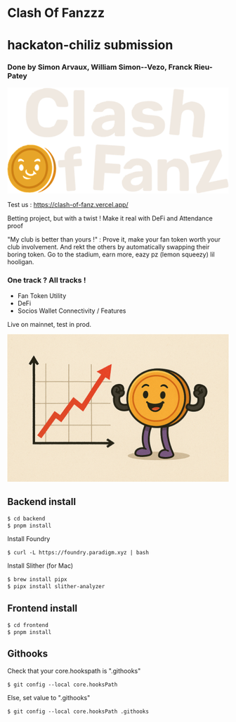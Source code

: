 # Clash Of Fanzzz
# hackaton-chiliz submission

### Done by Simon Arvaux, William Simon--Vezo, Franck Rieu-Patey
![logo](https://github.com/Varadiell/hackaton-chiliz/blob/main/assets/logoVecto2.png?raw=true "Logo")

Test us : https://clash-of-fanz.vercel.app/ 

Betting project, but with a twist !
Make it real with DeFi and Attendance proof

"My club is better than yours !" : Prove it, make your fan token worth your club involvement. And rekt the others by automatically swapping their boring token. Go to the stadium, earn more, eazy pz (lemon squeezy) lil hooligan.


### One track ? All tracks !
- Fan Token Utility
- DeFi
- Socios Wallet Connectivity / Features 

Live on mainnet, test in prod.

![logo](https://github.com/Varadiell/hackaton-chiliz/blob/main/assets/goUp.png?raw=true "Logo")


## Backend install

```
$ cd backend
$ pnpm install
```

Install Foundry
```
$ curl -L https://foundry.paradigm.xyz | bash
```

Install Slither (for Mac)
```
$ brew install pipx
$ pipx install slither-analyzer
```

## Frontend install

```
$ cd frontend
$ pnpm install
```

## Githooks

Check that your core.hookspath is ".githooks"
```
$ git config --local core.hooksPath
```

Else, set value to ".githooks"
```
$ git config --local core.hooksPath .githooks
```
